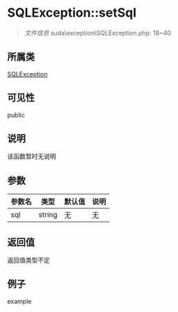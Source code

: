 # SQLException::setSql



> *文件信息* suda\exception\SQLException.php: 18~40

## 所属类 

[SQLException](../SQLException.md)

## 可见性

 public 

## 说明

该函数暂时无说明


## 参数


| 参数名 | 类型 | 默认值 | 说明 |
|--------|-----|-------|-------|
| sql |  string | 无 | 无 |



## 返回值

返回值类型不定


## 例子

example